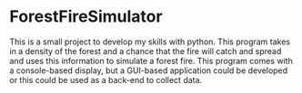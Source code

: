 # ForestFireSimulator
This is a small project to develop my skills with python. This program takes in a density of the forest and a chance that the fire will
catch and spread and uses this information to simulate a forest fire. This program comes with a console-based display, but a GUI-based application could be developed or this could be used as a back-end to collect data.
